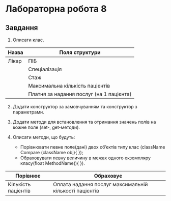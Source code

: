 # Лабораторна робота 8

## Завдання

1. Описати клас.

| Назва     | Поля структури                           |
|-----------|------------------------------------------|
| Лікар     | ПІБ                                      |
|           | Спеціалізація                            |
|           | Стаж                                     |
|           | Максимальна кількість пацієнтів          |
|           | Платня за надання послуг (на 1 пацієнта) |

2. Додати конструктор за замовчуванням та конструктор з параметрами.

3. Додати методи для встановлення та отримання значень полів на кожне поле (set-, get-методи).

4. Описати методи, що будуть:
    - Порівнювати певне поле(дані) двох об’єктів типу клас (className Compare (className obj){ });
    - Обраховувати певну величину в межах одного екземпляру класу(float MethodName(){ }).

| Порівнює            | Обраховує                                              |
|---------------------|--------------------------------------------------------|
| Кількість пацієнтів | Оплата надання послуг максимальній кількості пацієнтів |
